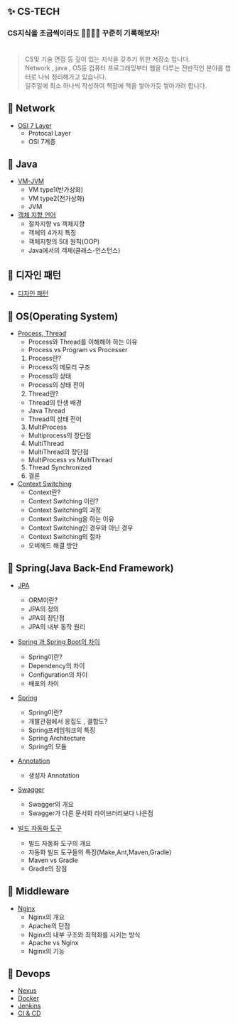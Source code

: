 ## ✨ CS-TECH

### CS지식을 조금씩이라도 🧑🏻‍🌾🌱 꾸준히 기록해보자! <br><br>

> CS및 기술 면접 등 깊이 있는 지식을 갖추기 위한 저장소 입니다.<br>
> Network , java , OS등 컴퓨터 프로그래밍부터 웹을 다루는 전반적인 분야를 챕터로 나눠 정리해가고 있습니다. <br>
> 일주일에 최소 하나씩 작성하여 책장에 책을 쌓아가듯 쌓아가려 합니다.

## 📒 Network
  - [OSI 7 Layer](https://github.com/alstjq8251/Cs-tech/blob/main/%EA%B0%9C%EB%85%90/OSI%207%EA%B3%84%EC%B8%B5/%EC%BB%B4%ED%93%A8%ED%84%B0%20%EB%84%A4%ED%8A%B8%EC%9B%8C%ED%81%AC%20%20Network%20Architecutre.md)
    - Protocal Layer 
    - OSI 7계층

## 📒 Java
- [VM-JVM](https://github.com/alstjq8251/Cs-tech/blob/main/%EA%B0%9C%EB%85%90/JVM/JVM.md)
  - VM type1(반가상화)
  - VM type2(전가상화)
  - JVM
- [객체 지향 언어](https://github.com/alstjq8251/Cs-tech/blob/main/%EA%B0%9C%EB%85%90/%EA%B0%9D%EC%B2%B4/%EA%B0%9D%EC%B2%B4.md)
  - 절차지향 vs 객체지향
  - 객체의 4가지 특징
  - 객체지향의 5대 원칙(OOP)
  - Java에서의 객체(클래스-인스턴스)

## 📒 디자인 패턴
- [디자인 패턴](https://github.com/alstjq8251/Cs-tech/blob/main/%EA%B0%9C%EB%85%90/%EA%B0%9D%EC%B2%B4/%EB%94%94%EC%9E%90%EC%9D%B8%20%ED%8C%A8%ED%84%B4.md)

## 📒 OS(Operating System)
- [Process, Thread](https://github.com/alstjq8251/Cs-tech/blob/main/%EA%B0%9C%EB%85%90/OS/Process%20Thread.md)
  - Process와 Thread를 이해해야 하는 이유 
  - Process vs Program vs Processer
  1. Process란?
    - Process의 메모리 구조
    - Process의 상태
    - Process의 상태 전이
  2. Thread란?
    - Thread의 탄생 배경
    - Java Thread
    - Thread의 상태 전이
  3. MultiProcess
    - Multiprocess의 장단점
  4. MultiThread
    - MultiThread의 장단점
  - MultiProcess vs MultiThread
  5. Thread Synchronized
  6. 결론
- [Context Switching](https://github.com/alstjq8251/Cs-tech/blob/main/%EA%B0%9C%EB%85%90/OS/ContextSwitching.md)
  - Context란?
  - Context Switching 이란?
  - Context Switching의 과정
  - Context Switching을 하는 이유
  - Context Switching인 경우와 아닌 경우
  - Context Switching의 절차
  - 오버헤드 해결 방안

## 📒 Spring(Java Back-End Framework)
  - [JPA](https://github.com/alstjq8251/Cs-tech/blob/main/%EA%B0%9C%EB%85%90/spring/JPA.md)
    - ORM이란?
    - JPA의 정의
    - JPA의 장단점
    - JPA의 내부 동작 원리
    
  - [Spring 과 Spring Boot의 차이](https://github.com/alstjq8251/Cs-tech/blob/main/%EA%B0%9C%EB%85%90/spring/Spring%20%EA%B3%BC%20Spring%20Boot%EC%9D%98%20%EC%B0%A8%EC%9D%B4.md)
    - Spring이란?
    - Dependency의 차이
    - Configuration의 차이
    - 배포의 차이
    
  - [Spring](https://github.com/alstjq8251/Cs-tech/blob/main/%EA%B0%9C%EB%85%90/spring/Spring.md)
    - Spring이란?
    - 개발관점에서 응집도 , 결합도?
    - Spring프레임워크의 특징
    - Spring Architecture
    - Spring의 모듈
    
  - [Annotation](https://github.com/alstjq8251/Cs-tech/blob/main/%EA%B0%9C%EB%85%90/spring/annotation.md)
    - 생성자 Annotation
    
  - [Swagger](https://github.com/alstjq8251/Cs-tech/blob/main/%EA%B0%9C%EB%85%90/spring/swagger.md)
    - Swagger의 개요
    - Swagger가 다른 문서화 라이브러리보다 나은점
    
  - [빌드 자동화 도구](https://github.com/alstjq8251/Cs-tech/blob/main/%EA%B0%9C%EB%85%90/spring/%EB%B9%8C%EB%93%9C%20%EC%9E%90%EB%8F%99%ED%99%94%20%EB%8F%84%EA%B5%AC.md)
    - 빌드 자동화 도구의 개요
    - 자동화 빌드 도구들의 특징(Make,Ant,Maven,Gradle)
    - Maven vs Gradle
    - Gradle의 장점

## 📒 Middleware
  - [Nginx](https://github.com/alstjq8251/Cs-tech/blob/main/%EA%B0%9C%EB%85%90/devops/Nginx.md)
    - Nginx의 개요
    - Apache의 단점
    - Nginx의 내부 구조와 최적화를 시키는 방식
    - Apache vs Nginx
    - Nginx의 기능

## 📒 Devops
  - [Nexus](https://github.com/alstjq8251/Cs-tech/blob/main/%EA%B0%9C%EB%85%90/devops/Nexus.md)
  - [Docker](https://github.com/alstjq8251/Cs-tech/blob/main/%EA%B0%9C%EB%85%90/devops/%EB%8F%84%EC%BB%A4.md)
  - [Jenkins](https://github.com/alstjq8251/Cs-tech/blob/main/%EA%B0%9C%EB%85%90/devops/jenkins.md)
  - [CI & CD](https://github.com/alstjq8251/Cs-tech/blob/main/%EA%B0%9C%EB%85%90/devops/CI%26CD.md)
     
